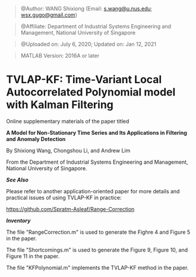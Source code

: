 > @Author: WANG Shixiong (Email: <s.wang@u.nus.edu>; <wsx.gugo@gmail.com>)

> @Affiliate: Department of Industrial Systems Engineering and Management, National University of Singapore

> @Uploaded on: July 6, 2020; Updated on: Jan 12, 2021

> MATLAB Version: 2016A or later

# TVLAP-KF: Time-Variant Local Autocorrelated Polynomial model with Kalman Filtering

Online supplementary materials of the paper titled 

**A Model for Non-Stationary Time Series and Its Applications in Filtering and Anomaly Detection**

By Shixiong Wang, Chongshou Li, and Andrew Lim

From the Department of Industrial Systems Engineering and Management, National University of Singapore.


***See Also***

Please refer to another application-oriented paper for more details and practical issues of using TVLAP-KF in practice: 

https://github.com/Spratm-Asleaf/Range-Correction

***Inventory***

The file "RangeCorrection.m" is used to generate the Fighre 4 and Figure 5 in the paper.

The file "Shortcomings.m" is used to generate the Figure 9, Figure 10, and Figure 11 in the paper.

The file "KFPolynomial.m" implements the TVLAP-KF method in the paper.
